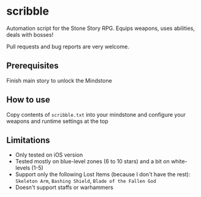 # scribble

Automation script for the Stone Story RPG.
Equips weapons, uses abilities, deals with bosses!

Pull requests and bug reports are very welcome.

## Prerequisites

Finish main story to unlock the Mindstone

## How to use

Copy contents of `scribble.txt` into your mindstone and configure your weapons and runtime settings at the top

## Limitations

- Only tested on iOS version
- Tested mostly on blue-level zones (6 to 10 stars) and a bit on white-levels (1-5)
- Support only the following Lost Items (because I don't have the rest): `Skeleton Arm`, `Bashing Shield`, `Blade of the Fallen God`
- Doesn't support staffs or warhammers
